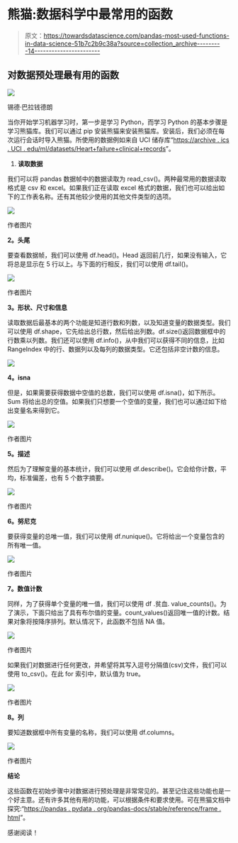 # 熊猫:数据科学中最常用的函数

> 原文：<https://towardsdatascience.com/pandas-most-used-functions-in-data-science-51b7c2b9c38a?source=collection_archive---------14----------------------->

## 对数据预处理最有用的函数

![](img/fa8dc62ad54d0eb76bf704a096f56fd4.png)

锡德·巴拉钱德朗

当你开始学习机器学习时，第一步是学习 Python，而学习 Python 的基本步骤是学习熊猫库。我们可以通过 pip 安装熊猫来安装熊猫库。安装后，我们必须在每次运行会话时导入熊猫。所使用的数据例如来自 UCI 储存库“[https://archive . ics . UCI . edu/ml/datasets/Heart+failure+clinical+records](https://archive.ics.uci.edu/ml/datasets/Heart+failure+clinical+records)”。

1.  **读取数据**

我们可以将 pandas 数据帧中的数据读取为 read_csv()。两种最常用的数据读取格式是 csv 和 excel。如果我们正在读取 excel 格式的数据，我们也可以给出如下的工作表名称。还有其他较少使用的其他文件类型的选项。

![](img/5f422e309d93431b3a55eccbc41657f4.png)

作者图片

**2。头尾**

要查看数据帧，我们可以使用 df.head()。Head 返回前几行，如果没有输入，它将总是显示在 5 行以上。与下面的行相反，我们可以使用 df.tail()。

![](img/1d3cae58a1fee4879128f309f3e68efc.png)

作者图片

**3。形状、尺寸和信息**

读取数据后最基本的两个功能是知道行数和列数，以及知道变量的数据类型。我们可以使用 df.shape，它先给出总行数，然后给出列数。df.size()返回数据框中的行数乘以列数。我们还可以使用 df.info()，从中我们可以获得不同的信息，比如 RangeIndex 中的行、数据列以及每列的数据类型。它还包括非空计数的信息。

![](img/284fe7764be71657aef7b7db0c94eecd.png)

**4。isna**

但是，如果需要获得数据中空值的总数，我们可以使用 df.isna()，如下所示。Sum 将给出总的空值。如果我们只想要一个空值的变量，我们也可以通过如下给出变量名来得到它。

![](img/e715b8627be58b9f53483788d79cb35b.png)

作者图片

**5。描述**

然后为了理解变量的基本统计，我们可以使用 df.describe()。它会给你计数，平均，标准偏差，也有 5 个数字摘要。

![](img/c0798292c6ee5cde82849570244bd667.png)

作者图片

**6。努尼克**

要获得变量的总唯一值，我们可以使用 df.nunique()。它将给出一个变量包含的所有唯一值。

![](img/d080db44be23ed054b7482bd3be32a21.png)

作者图片

**7。数值计数**

同样，为了获得单个变量的唯一值，我们可以使用 df .贫血. value_counts()。为了演示，下面只给出了具有布尔值的变量。count_values()返回唯一值的计数。结果对象将按降序排列。默认情况下，此函数不包括 NA 值。

![](img/f740fa2b0d0100e4ca3a00c2d2e5ff63.png)

作者图片

如果我们对数据进行任何更改，并希望将其写入逗号分隔值(csv)文件，我们可以使用 to_csv()。在此 for 索引中，默认值为 true。

![](img/25d8c80bb24a67dd60ada03f028e1216.png)

作者图片

**8。列**

要知道数据框中所有变量的名称，我们可以使用 df.columns。

![](img/3cd4ed98417f0659e60a827a3b36a41d.png)

作者图片

**结论**

这些函数在初始步骤中对数据进行预处理是非常常见的。甚至记住这些功能也是一个好主意。还有许多其他有用的功能，可以根据条件和要求使用。可在熊猫文档中探究:“[https://pandas . pydata . org/pandas-docs/stable/reference/frame . html](https://pandas.pydata.org/pandas-docs/stable/reference/frame.html)”。

感谢阅读！